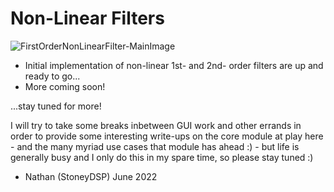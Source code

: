 # Non-Linear Filters

![FirstOrderNonLinearFilter-MainImage](https://raw.githubusercontent.com/nathanjhood/NonLinearFilters/main/FirstOrderNonLinearFilter/Res/FirstOrderNonLinearFilter-MainImage.png)

+ Initial implementation of non-linear 1st- and 2nd- order filters are up and ready to go...
+ More coming soon!

...stay tuned for more!

I will try to take some breaks inbetween GUI work and other errands in order to provide some interesting write-ups on the core module at play here - and the many myriad use cases that module has ahead :) - but life is generally busy and I only do this in my spare time, so please stay tuned :)

- Nathan (StoneyDSP) June 2022

